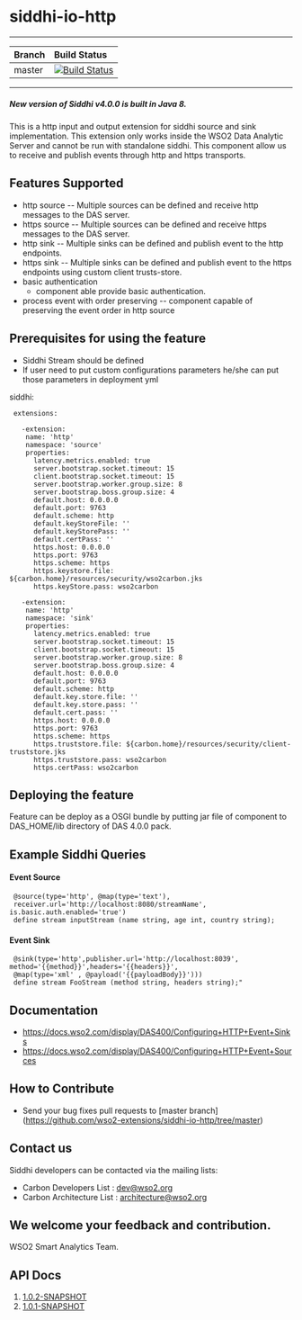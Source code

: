 ﻿siddhi-io-http
======================================
---
|  Branch | Build Status |
| :------ |:------------ | 
| master  | [![Build Status](https://wso2.org/jenkins/view/All%20Builds/job/siddhi/job/siddhi-io-http/badge/icon)](https://wso2.org/jenkins/view/All%20Builds/job/siddhi/job/siddhi-io-http/) |
---
##### New version of Siddhi v4.0.0 is built in Java 8.

This is a http input and output extension for siddhi source and sink implementation. This extension only works inside 
the WSO2 Data Analytic Server and cannot be run with standalone siddhi.
This component allow us to receive and publish events through http and https transports.

Features Supported
------------------
 - http source
   -- Multiple sources can be defined and receive http messages to the DAS server.
 - https source
   -- Multiple sources can be defined and receive https messages to the DAS server.
 - http sink 
   -- Multiple sinks can be defined and publish event to the http endpoints.
 - https sink 
   -- Multiple sinks can be defined and publish event to the https endpoints using custom client trusts-store.
 - basic authentication
   - component able provide basic authentication.
 - process event with order preserving
   -- component capable of preserving the event order in http source
     
Prerequisites for using the feature
------------------
 - Siddhi Stream should be defined
 - If user need to put custom configurations parameters he/she can put those parameters in deployment yml
 
  siddhi:
  
     extensions:
     
       -extension:
        name: 'http'
        namespace: 'source'
        properties:
          latency.metrics.enabled: true
          server.bootstrap.socket.timeout: 15
          client.bootstrap.socket.timeout: 15
          server.bootstrap.worker.group.size: 8
          server.bootstrap.boss.group.size: 4
          default.host: 0.0.0.0
          default.port: 9763
          default.scheme: http
          default.keyStoreFile: ''
          default.keyStorePass: ''
          default.certPass: ''
          https.host: 0.0.0.0
          https.port: 9763
          https.scheme: https
          https.keystore.file: ${carbon.home}/resources/security/wso2carbon.jks
          https.keyStore.pass: wso2carbon
          
       -extension:
        name: 'http'
        namespace: 'sink'
        properties:
          latency.metrics.enabled: true
          server.bootstrap.socket.timeout: 15
          client.bootstrap.socket.timeout: 15
          server.bootstrap.worker.group.size: 8
          server.bootstrap.boss.group.size: 4
          default.host: 0.0.0.0
          default.port: 9763
          default.scheme: http
          default.key.store.file: ''
          default.key.store.pass: ''
          default.cert.pass: ''
          https.host: 0.0.0.0
          https.port: 9763
          https.scheme: https
          https.truststore.file: ${carbon.home}/resources/security/client-truststore.jks
          https.truststore.pass: wso2carbon
          https.certPass: wso2carbon
 
Deploying the feature
------------------
 Feature can be deploy as a OSGI bundle by putting jar file of component to DAS_HOME/lib directory of DAS 4.0.0 pack. 
 
Example Siddhi Queries
------------------ 
#### Event Source
 
     @source(type='http', @map(type='text'),
     receiver.url='http://localhost:8080/streamName', is.basic.auth.enabled='true')
     define stream inputStream (name string, age int, country string);

#### Event Sink
 
     @sink(type='http',publisher.url='http://localhost:8039', method='{{method}}',headers='{{headers}}', 
     @map(type='xml' , @payload('{{payloadBody}}')))
     define stream FooStream (method string, headers string);"

Documentation 
------------------
  * https://docs.wso2.com/display/DAS400/Configuring+HTTP+Event+Sinks
  * https://docs.wso2.com/display/DAS400/Configuring+HTTP+Event+Sources

How to Contribute
------------------
* Send your bug fixes pull requests to [master branch] (https://github.com/wso2-extensions/siddhi-io-http/tree/master) 

Contact us 
----------
Siddhi developers can be contacted via the mailing lists:
  * Carbon Developers List : dev@wso2.org
  * Carbon Architecture List : architecture@wso2.org

We welcome your feedback and contribution.
------------------
WSO2 Smart Analytics Team.

## API Docs

1. <a href="./api/1.0.2-SNAPSHOT">1.0.2-SNAPSHOT</a>
1. <a href="./api/1.0.1-SNAPSHOT">1.0.1-SNAPSHOT</a>
